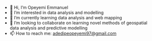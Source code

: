 - 👋 Hi, I’m Opeyemi Emmanuel
- 👀 I’m interested in data analysis and modelling 
- 🌱 I’m currently learning data analysis and web mapping
- 💞️ I’m looking to collaborate on learning novel methods of geospatial data analysis and predictive modelling
- 📫 How to reach me: adedipeopeyemi97@gmail.com

<!---
lexy124/lexy124 is a ✨ special ✨ repository because its `README.md` (this file) appears on your GitHub profile.
You can click the Preview link to take a look at your changes.
--->
